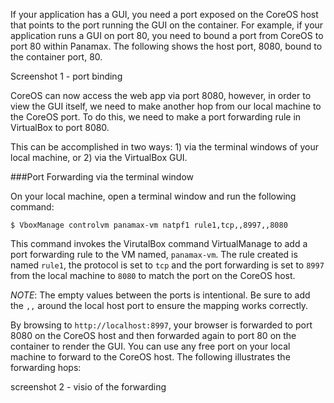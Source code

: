 If your application has a GUI, you need a port exposed on the CoreOS host that points to the port running the GUI on the container. For example, if your application runs a GUI on port 80, you need to bound a port from CoreOS to port 80 within Panamax. The following shows the host port, 8080, bound to the container port, 80.

Screenshot 1 - port binding

CoreOS can now access the web app via port 8080, however, in order to view the GUI itself, we need to make another hop from our local machine to the CoreOS port. To do this, we need to make a port forwarding rule in VirtualBox to port 8080.

This can be accomplished in two ways: 1) via the terminal windows of your local machine, or 2) via the VirtualBox GUI.

###Port Forwarding via the terminal window

On your local machine, open a terminal window and run the following command:

`$ VboxManage controlvm panamax-vm natpf1 rule1,tcp,,8997,,8080`

This command invokes the VirutalBox command VirtualManage to add a port forwarding rule to the VM named, `panamax-vm`. The rule created is named `rule1`, the protocol is set to `tcp` and the port forwarding is set to `8997` from the local machine to `8080` to match the port on the CoreOS host.

*NOTE*: The empty values between the ports is intentional. Be sure to add the `,,` around the local host port to ensure the mapping works correctly.

By browsing to `http://localhost:8997`, your browser is forwarded to port 8080 on the CoreOS host and then forwarded again to port 80 on the container to render the GUI. You can use any free port on your local machine to forward to the CoreOS host. The following illustrates the forwarding hops:

screenshot 2 - visio of the forwarding

